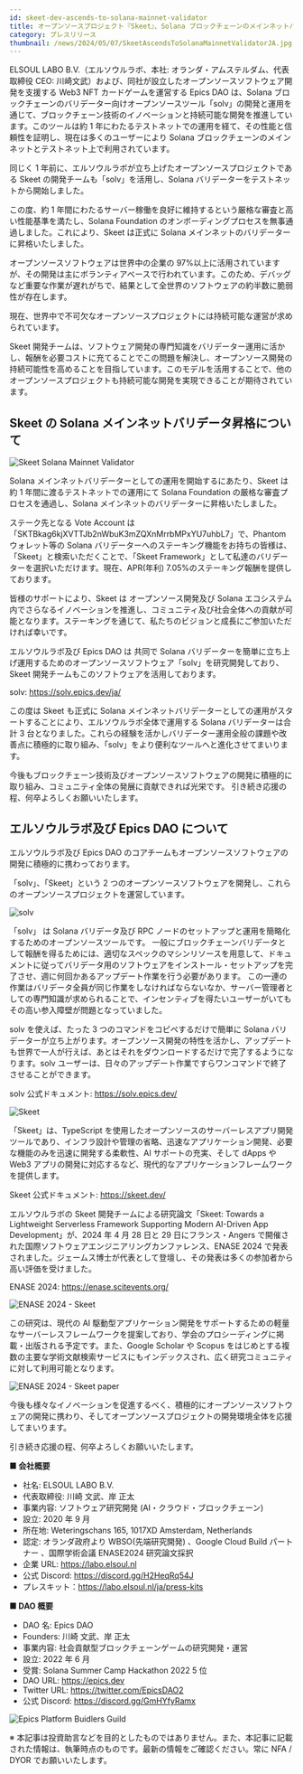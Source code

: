 ```yaml
---
id: skeet-dev-ascends-to-solana-mainnet-validator
title: オープンソースプロジェクト『Skeet』、Solana ブロックチェーンのメインネットバリデーターへ昇格
category: プレスリリース
thumbnail: /news/2024/05/07/SkeetAscendsToSolanaMainnetValidatorJA.jpg
---
```


ELSOUL LABO B.V.（エルソウルラボ、本社: オランダ・アムステルダム、代表取締役
CEO: 川崎文武）および、同社が設立したオープンソースソフトウェア開発を支援する
Web3 NFT カードゲームを運営する Epics DAO は、Solana
ブロックチェーンのバリデーター向けオープンソースツール「solv」の開発と運用を通じて、ブロックチェーン技術のイノベーションと持続可能な開発を推進しています。このツールは約
1
年にわたるテストネットでの運用を経て、その性能と信頼性を証明し、現在は多くのユーザーにより
Solana ブロックチェーンのメインネットとテストネット上で利用されています。

同じく 1 年前に、エルソウルラボが立ち上げたオープンソースプロジェクトである
Skeet の開発チームも「solv」を活用し、Solana
バリデーターをテストネットから開始しました。

この度、約 1
年間にわたるサーバー稼働を良好に維持するという厳格な審査と高い性能基準を満たし、Solana
Foundation のオンボーディングプロセスを無事通過しました。これにより、Skeet
は正式に Solana メインネットのバリデーターに昇格いたしました。

オープンソースソフトウェアは世界中の企業の
97%以上に活用されていますが、その開発は主にボランティアベースで行われています。このため、デバッグなど重要な作業が遅れがちで、結果として全世界のソフトウェアの約半数に脆弱性が存在します。

現在、世界中で不可欠なオープンソースプロジェクトには持続可能な運営が求められています。

Skeet
開発チームは、ソフトウェア開発の専門知識をバリデーター運用に活かし、報酬を必要コストに充てることでこの問題を解決し、オープンソース開発の持続可能性を高めることを目指しています。このモデルを活用することで、他のオープンソースプロジェクトも持続可能な開発を実現できることが期待されています。

## Skeet の Solana メインネットバリデータ昇格について

![Skeet Solana Mainnet Validator](/news/2024/05/07/SkeetSolanaMainnetValidator.jpg)

Solana メインネットバリデーターとしての運用を開始するにあたり、Skeet は 約 1
年間に渡るテストネットでの運用にて Solana Foundation
の厳格な審査プロセスを通過し、Solana
メインネットのバリデーターに昇格いたしました。

ステーク先となる Vote Account
は「SKTBkag6kjXVTTJb2nWbuK3mZQXnMrrbMPxYU7uhbL7」で、Phantom ウォレット等の
Solana
バリデーターへのステーキング機能をお持ちの皆様は、「Skeet」と検索いただくことで、「Skeet
Framework」として私達のバリデーターを選択いただけます。現在、APR(年利)
7.05%のステーキング報酬を提供しております。

皆様のサポートにより、Skeet は オープンソース開発及び Solana
エコシステム内でさらなるイノベーションを推進し、コミュニティ及び社会全体への貢献が可能となります。ステーキングを通じて、私たちのビジョンと成長にご参加いただければ幸いです。

エルソウルラボ及び Epics DAO は 共同で Solana
バリデーターを簡単に立ち上げ運用するためのオープンソースソフトウェア「solv」を研究開発しており、Skeet
開発チームもこのソフトウェアを活用しております。

solv: https://solv.epics.dev/ja/

この度は Skeet も正式に Solana
メインネットバリデーターとしての運用がスタートすることにより、エルソウルラボ全体で運用する
Solana バリデーターは合計 3
台となりました。これらの経験を活かしバリデーター運用全般の課題や改善点に積極的に取り組み、「solv」をより便利なツールへと進化させてまいります。

今後もブロックチェーン技術及びオープンソースソフトウェアの開発に積極的に取り組み、コミュニティ全体の発展に貢献できれば光栄です。
引き続き応援の程、何卒よろしくお願いいたします。

## エルソウルラボ及び Epics DAO について

エルソウルラボ及び Epics DAO
のコアチームもオープンソースソフトウェアの開発に積極的に携わっております。

「solv」、「Skeet」という 2
つのオープンソースソフトウェアを開発し、これらのオープンソースプロジェクトを運営しています。

![solv](/news/2024/03/12/solvJA.jpg)

「solv」 は Solana バリデータ及び RPC
ノードのセットアップと運用を簡略化するためのオープンソースツールです。
一般にブロックチェーンバリデータとして報酬を得るためには、適切なスペックのマシンリソースを用意して、ドキュメントに従ってバリデータ用のソフトウェアをインストール・セットアップを完了させ、週に何回かあるアップデート作業を行う必要があります。
この一連の作業はバリデータ全員が同じ作業をしなければならないなか、サーバー管理者としての専門知識が求められることで、インセンティブを得たいユーザーがいてもその高い参入障壁が問題となっていました。

solv を使えば、たった 3 つのコマンドをコピペするだけで簡単に Solana
バリデーターが立ち上がります。オープンソース開発の特性を活かし、アップデートも世界で一人が行えば、あとはそれをダウンロードするだけで完了するようになります。solv
ユーザーは、日々のアップデート作業ですらワンコマンドで終了させることができます。

solv 公式ドキュメント: https://solv.epics.dev/

![Skeet](/news/2024/03/12/SkeetV2JA.jpg)

「Skeet」は、TypeScript
を使用したオープンソースのサーバーレスアプリ開発ツールであり、インフラ設計や管理の省略、迅速なアプリケーション開発、必要な機能のみを迅速に開発する柔軟性、AI
サポートの充実、そして dApps や Web3
アプリの開発に対応するなど、現代的なアプリケーションフレームワークを提供します。

Skeet 公式ドキュメント: https://skeet.dev/

エルソウルラボの Skeet 開発チームによる研究論文「Skeet: Towards a Lightweight
Serverless Framework Supporting Modern AI-Driven App Development」が、2024 年 4
月 28 日と 29 日にフランス・Angers
で開催された国際ソフトウェアエンジニアリングカンファレンス、ENASE 2024
で発表されました。ジェームス博士が代表として登壇し、その発表は多くの参加者から高い評価を受けました。

ENASE 2024: https://enase.scitevents.org/

![ENASE 2024 - Skeet](/news/2024/05/02/ELSOULLABOpresentedOnENASE2024.jpg)

この研究は、現代の AI
駆動型アプリケーション開発をサポートするための軽量なサーバーレスフレームワークを提案しており、学会のプロシーディングに掲載・出版される予定です。また、Google
Scholar や Scopus
をはじめとする複数の主要な学術文献検索サービスにもインデックスされ、広く研究コミュニティに対して利用可能となります。

![ENASE 2024 - Skeet paper](/news/2024/04/24/ENASE2024AfterTheConference.jpg)

今後も様々なイノベーションを促進するべく、積極的にオープンソースソフトウェアの開発に携わり、そしてオープンソースプロジェクトの開発環境全体を応援してまいります。

引き続き応援の程、何卒よろしくお願いいたします。

**■ 会社概要**

- 社名: ELSOUL LABO B.V.
- 代表取締役: 川崎 文武、岸 正太
- 事業内容: ソフトウェア研究開発 (AI・クラウド・ブロックチェーン)
- 設立: 2020 年 9 月
- 所在地: Weteringschans 165, 1017XD Amsterdam, Netherlands
- 認定: オランダ政府より WBSO(先端研究開発) 、Google Cloud Build パートナー
  、国際学術会議 ENASE2024 研究論文採択
- 企業 URL: https://labo.elsoul.nl
- 公式 Discord: https://discord.gg/H2HeqRq54J
- プレスキット：https://labo.elsoul.nl/ja/press-kits

**■ DAO 概要**

- DAO 名: Epics DAO
- Founders: 川崎 文武、岸 正太
- 事業内容: 社会貢献型ブロックチェーンゲームの研究開発・運営
- 設立: 2022 年 6 月
- 受賞: Solana Summer Camp Hackathon 2022 5 位
- DAO URL: https://epics.dev
- Twitter URL: https://twitter.com/EpicsDAO2
- 公式 Discord: https://discord.gg/GmHYfyRamx

![Epics Platform Buidlers Guild](/news/2024/04/19/AboutOpenSourceProblemJA.jpg)

※
本記事は投資助言などを目的としたものではありません。また、本記事に記載された情報は、執筆時点のものです。最新の情報をご確認ください。常に
NFA / DYOR でお願いいたします。
